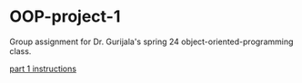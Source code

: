 # OOP-project-1
Group assignment for Dr. Gurijala's spring 24 object-oriented-programming class.

[part 1 instructions](https://learn-us-east-1-prod-fleet02-xythos.content.blackboardcdn.com/5cc0bc5a4bb1d/39910222?X-Blackboard-S3-Bucket=learn-us-east-1-prod-fleet01-xythos&X-Blackboard-Expiration=1711584000000&X-Blackboard-Signature=As3xuvrAA4qTcaXThCKnDp6bDsdnrtnb%2B1maeQs6o%2Fk%3D&X-Blackboard-Client-Id=301584&X-Blackboard-S3-Region=us-east-1&response-cache-control=private%2C%20max-age%3D21600&response-content-disposition=inline%3B%20filename%2A%3DUTF-8%27%27PA1%2520-%2520SP24.pdf&response-content-type=application%2Fpdf&X-Amz-Security-Token=IQoJb3JpZ2luX2VjEKv%2F%2F%2F%2F%2F%2F%2F%2F%2F%2FwEaCXVzLWVhc3QtMSJIMEYCIQD%2BqvH8sbRh263hF1H6l%2FUOH%2BBBFHlCmBtkZWNZMbMYaQIhAKHh%2B4mOgHkpKbPwGJLZzwKIrWLLaxjn8iqbKGvVU4EvKr4FCMT%2F%2F%2F%2F%2F%2F%2F%2F%2F%2FwEQAxoMNjM1NTY3OTI0MTgzIgz%2FxoIEEMQRAZpEcc0qkgWFDWrAqJuSSPuZXweov7Ldasaf2cmO9qffReBS89EDM00kksDkbM6SbJ6TvGFKs%2BCxyyzCiu4ASD%2FdnECnL5rDH3xaKv84HvxCQSG97pVstm1Cor8IqIiO3MKznAc5zRpuL8YToR%2BeOTebdl6Z7ZT%2FnbQ1s7Ew7QGhW7CzOKo0RawpHrf5xA53qnVR%2BWtR5Jq6yL68kwMtJ3qijrA065E5VZWgyvlta91g1xYOuytoc1sEMjtH5FbENoqjY1mtVu1%2BEPxYXIdC4%2BxAxdZYD6wqfsZfqVUEY7m9FF%2Fxc55YdhXbUXXjJOCGQh6UBFK6SuqRmT3rx7diOOyTTdgmV0AF%2Bx0jF3GXq3VRPMQ93F50DweAs3Ke3bHchycVl21gUHUnZNEq6MF7aSzJ7qomB0zIdtTzRIlhsi2jMPXX51hWEV3%2FSbgJTAihu2JtJ2leEK%2FNKN2pmPWRuzisXmIF37wcxqzXLb3wkgMD%2BfRgBcXtEh3IPZ%2BD%2F%2FYDP4tPbypvHSneUDmrDlvX5paybL6bdFEnLZZ9eT4RpQ7tkiaDvZnRbO1GNlRMNVjZrNxRvYqElk%2BFEy9JFzgqSX%2FNtP7xJzmnz6FkhpR%2BdVbCRpDc4dzBVZiF89SQ0HPN4YyFe4iNlPrXdnUJ3rC67P0n%2BFeyJjEeONdtWgsveJ0%2BLMrp108LeKwn1AixeCoJzfJxWBybnxclpLQFiaQweTCPSxnRNKXZDdnb1stHNbEISN%2FTBmXE5y59JOwxg7Zk220eCxvl8QhVzqlev1fDL4qTqvWXYynMeI1Uxb9yVwpoeI%2B3BHopkjLL34fQOb61vAASt%2BKzGzP50hD0Drigsy%2FYWxmgsx7uSQt0PTEIwRMiDdr%2FcK9yH15IMKLTkbAGOrABU7NzsPEXUPJHHmDHeDVL5JZ0uNvUE5QKyRqRQegm6Jv3zLIY22zDy4DYPJlUELJxlL1M7howfg0QgdOdWkwIZNLRF9M5zvU2jPxDMfCzxMfUvmgFF%2FpPv1M54ARQPinlwfiZZcz6ElquwSe6hZm4f%2BLgT79IruVOZsERhsbgKdI5Upk5ifBJOiGsILP2GDd2HE8AGe0b4v5shXm1RzlLCRBwqQ6df6jDfdiRFsDs%2BXg%3D&X-Amz-Algorithm=AWS4-HMAC-SHA256&X-Amz-Date=20240327T180000Z&X-Amz-SignedHeaders=host&X-Amz-Expires=21600&X-Amz-Credential=ASIAZH6WM4PLZAJ2FPOQ%2F20240327%2Fus-east-1%2Fs3%2Faws4_request&X-Amz-Signature=857055513d2879386d9258bb82f8f708234821ea5178d5363aa55ff5b247e5fa)
